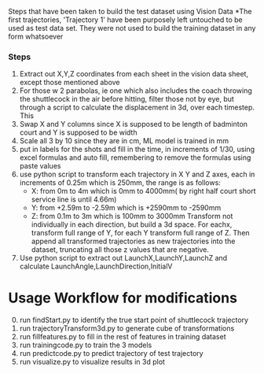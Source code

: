 Steps that have been taken to build the test dataset using Vision Data
*The first trajectories, 'Trajectory 1' have been purposely left untouched to be used as test data set. They were not used to build the training dataset in any form whatsoever

### Steps
1. Extract out X,Y,Z coordinates from each sheet in the vision data sheet, except those mentioned above
2. For those w 2 parabolas, ie one which also includes the coach throwing the shuttlecock in the air before hitting, filter those not by eye, but through a script to calculate the displacement in 3d, over each timestep. This
3. Swap X and Y columns since X is supposed to be length of badminton court and Y is supposed to be width
4. Scale all 3 by 10 since they are in cm, ML model is trained in mm
5. put in labels for the shots and fill in the time, in increments of 1/30, using excel formulas and auto fill, remembering to remove the formulas using paste values 
6. use python script to transform each trajectory in X Y and Z axes, each in increments of 0.25m which is 250mm, the range is as follows:
    - X: from 0m to 4m which is 0mm to 4000mm( by right half court short service line is until 4.66m)
    - Y: from +2.59m to -2.59m which is +2590mm to -2590mm
    - Z: from 0.1m to 3m which is 100mm to 3000mm
    Transform not individually in each direction, but build a 3d space. For eachx, transform full range of Y, for each Y transform full range of Z.
    Then append all transformed trajectories as new trajectories into the dataset, truncating all those z values that are negative.
7. Use python script to extract out LaunchX,LaunchY,LaunchZ and calculate LaunchAngle,LaunchDirection,InitialV

# Usage Workflow for modifications
0) run findStart.py to identify the true start point of shuttlecock trajectory
1) run trajectoryTransform3d.py to generate cube of transformations
2) run fillfeatures.py to fill in the rest of features in training dataset
3) run trainingcode.py to train the 3 models
4) run predictcode.py to predict trajectory of test trajectory
5) run visualize.py to visualize results in 3d plot
